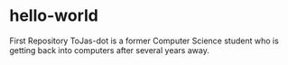 # hello-world
First Repository
ToJas-dot is a former Computer Science student who is getting back into computers after several years away.
